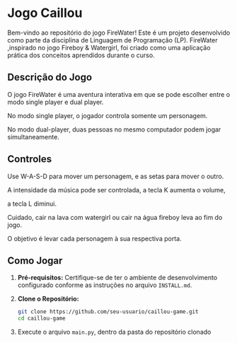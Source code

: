 # Jogo Caillou

Bem-vindo ao repositório do jogo FireWater! Este é um projeto desenvolvido como parte da disciplina de Linguagem de Programação (LP). FireWater ,inspirado no jogo Fireboy & Watergirl, foi criado como uma aplicação prática dos conceitos aprendidos durante o curso.

## Descrição do Jogo

O jogo FireWater é uma aventura interativa em que se pode escolher entre o modo single player e dual player.

No modo single player, o jogador controla somente um personagem.

No modo dual-player, duas pessoas no mesmo computador podem jogar simultaneamente.

## Controles

Use W-A-S-D para mover um personagem, e as setas para mover o outro.

A intensidade da música pode ser controlada, a tecla K aumenta o volume, 

a tecla L diminui.

Cuidado, cair na lava com watergirl ou cair na água fireboy leva ao fim do jogo.

O objetivo é levar cada personagem à sua respectiva porta.


## Como Jogar

1. **Pré-requisitos:** Certifique-se de ter o ambiente de desenvolvimento configurado conforme as instruções no arquivo `INSTALL.md`.

2. **Clone o Repositório:**
   ```bash
   git clone https://github.com/seu-usuario/caillou-game.git
   cd caillou-game

3. Execute o arquivo `main.py`, dentro da pasta do repositório clonado
